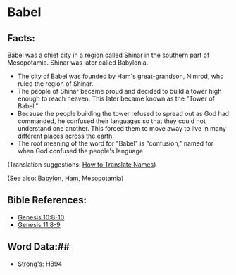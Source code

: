 # Babel #

## Facts: ##

Babel was a chief city in a region called Shinar in the southern part of Mesopotamia. Shinar was later called Babylonia.

* The city of Babel was founded by Ham's great-grandson, Nimrod, who ruled the region of Shinar.
* The people of Shinar became proud and decided to build a tower high enough to reach heaven. This later became known as the "Tower of Babel."
* Because the people building the tower refused to spread out as God had commanded, he confused their languages so that they could not understand one another. This forced them to move away to live in many different places across the earth.
* The root meaning of the word for "Babel" is "confusion," named for when God confused the people's language.

(Translation suggestions: [How to Translate Names](rc://en/ta/man/translate/translate-names))

(See also: [Babylon](../other/babylon.md), [Ham](../other/ham.md), [Mesopotamia](../other/mesopotamia.md))

## Bible References: ##

* [Genesis 10:8-10](rc://en/tn/help/gen/10/08)
* [Genesis 11:8-9](rc://en/tn/help/gen/11/08)

## Word Data:##

* Strong's: H894

